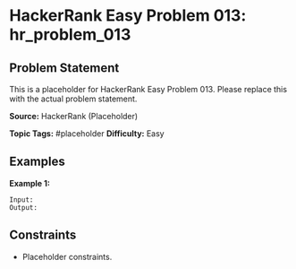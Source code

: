 # HackerRank Easy Problem 013: hr_problem_013

## Problem Statement

This is a placeholder for HackerRank Easy Problem 013.
Please replace this with the actual problem statement.

**Source:** HackerRank (Placeholder)

**Topic Tags:** #placeholder
**Difficulty:** Easy

## Examples

**Example 1:**

```
Input:
Output:
```

## Constraints

- Placeholder constraints.
